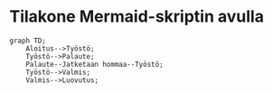 # Tilakone Mermaid-skriptin avulla


```mermaid
graph TD;
    Aloitus-->Työstö;
    Työstö-->Palaute;
    Palaute--Jatketaan hommaa--Työstö;
    Työstö-->Valmis;
    Valmis-->Luovutus;
    
```
